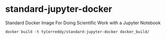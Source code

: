 # standard-jupyter-docker
Standard Docker Image For Doing Scientific Work with a Jupyter Notebook

`docker build -t tylerreddy/standard-jupyter-docker docker_build/`
